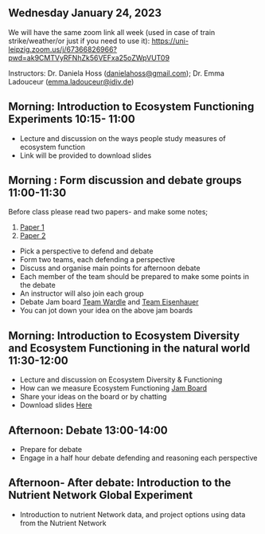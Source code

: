 
## Wednesday January 24, 2023

We will have the same zoom link all week (used in case of train strike/weather/or just if you need to use it):
https://uni-leipzig.zoom.us/j/67366826966?pwd=ak9CMTVyRFNhZk56VEFxa25oZWpVUT09

Instructors: Dr. Daniela Hoss (danielahoss@gmail.com); Dr. Emma Ladouceur (emma.ladouceur@idiv.de)

## Morning: Introduction to Ecosystem Functioning Experiments 10:15- 11:00 

- Lecture and discussion on the ways people study measures of ecosystem function
- Link will be provided to download slides

## Morning : Form discussion and debate groups 11:00-11:30
Before class please read two papers- and make some notes;
1. [Paper 1](https://doi.org/10.1111/jvs.12399)
2. [Paper 2](https://doi.org/10.1111/jvs.12435)

- Pick a perspective to defend and debate
- Form two teams, each defending a perspective
- Discuss and organise main points for afternoon debate
- Each member of the team should be prepared to make some points in the debate
- An instructor will also join each group
- Debate Jam board [Team Wardle](https://jamboard.google.com/d/17aZPj6VBAzsif4jso4DiyuL6g2b-P6mLCHSAegvDzgY/edit?usp=sharing) and [Team Eisenhauer](https://jamboard.google.com/d/12mh1cvVJgpUzEmHGhoiOOx-FGj3mo8JteAZQ2xR0Zo0/edit?usp=sharing)
- You can jot down your idea on the above jam boards


## Morning: Introduction to Ecosystem Diversity and Ecosystem Functioning in the natural world 11:30-12:00
  
  - Lecture and discussion on Ecosystem Diversity & Functioning 
  - How can we measure Ecosystem Functioning [Jam Board](https://jamboard.google.com/d/1zqYZ58bNZ50duig4fHDgIbU3f5Ko8E2BPYaJ6abnG_U/edit?usp=sharing)
  - Share your ideas on the board or by chatting
  - Download slides [Here]()
 
## Afternoon: Debate 13:00-14:00
 - Prepare for debate
 - Engage in a half hour debate defending and reasoning each perspective 

## Afternoon- After debate: Introduction to the Nutrient Network Global Experiment
- Introduction to nutrient Network data, and project options using data from the Nutrient Network
 
 

